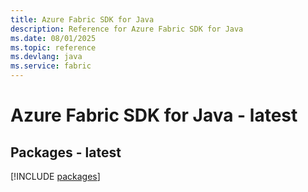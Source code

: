 ```yaml
---
title: Azure Fabric SDK for Java
description: Reference for Azure Fabric SDK for Java
ms.date: 08/01/2025
ms.topic: reference
ms.devlang: java
ms.service: fabric
---
```

# Azure Fabric SDK for Java - latest
## Packages - latest
[!INCLUDE [packages](fabric-index.md)]